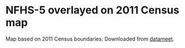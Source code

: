# NFHS-5 overlayed on 2011 Census map

Map based on 2011 Census boundaries: Downloaded from [datameet](https://github.com/datameet/maps).    

